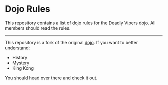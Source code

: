 Dojo Rules
==========

This repository contains a list of dojo rules for the Deadly Vipers dojo. All members should read the rules.

***

This repository is a fork of the original [dojo](https://github.com/deadlyvipers). If you want to better understand:

* History
* Mystery
* King Kong

You should head over there and check it out.

